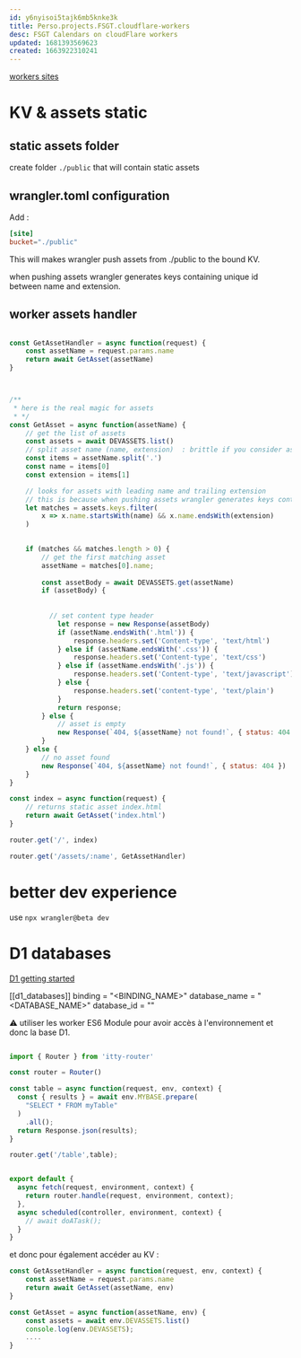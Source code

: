 ```yaml
---
id: y6nyisoi5tajk6mb5knke3k
title: Perso.projects.FSGT.cloudflare-workers
desc: FSGT Calendars on cloudFlare workers 
updated: 1681393569623
created: 1663922310241
---
```



[workers sites](https://developers.cloudflare.com/workers/platform/sites/start-from-worker)

# KV & assets static

## static assets folder

create folder `./public` that will contain static assets

## wrangler.toml configuration

Add :

```toml
[site]
bucket="./public"
```
This will makes wrangler push assets from ./public to the bound KV.

when pushing assets wrangler generates keys containing unique id between name and extension.


## worker assets handler

```javascript

const GetAssetHandler = async function(request) {
    const assetName = request.params.name
    return await GetAsset(assetName)
}



/**
 * here is the real magic for assets
 * */
const GetAsset = async function(assetName) {
    // get the list of assets
    const assets = await DEVASSETS.list()    
    // split asset name (name, extension)  : brittle if you consider assets with many dots.   
    const items = assetName.split('.')
    const name = items[0]
    const extension = items[1]

    // looks for assets with leading name and trailing extension 
    // this is because when pushing assets wrangler generates keys containing unique ids between name and extension    
    let matches = assets.keys.filter(
        x => x.name.startsWith(name) && x.name.endsWith(extension)
    )
    

    if (matches && matches.length > 0) {
        // get the first matching asset
        assetName = matches[0].name;
        
        const assetBody = await DEVASSETS.get(assetName)
        if (assetBody) {
          
          
          // set content type header 
            let response = new Response(assetBody)
            if (assetName.endsWith('.html')) {        
                response.headers.set('Content-type', 'text/html')
            } else if (assetName.endsWith('.css')) {
                response.headers.set('Content-type', 'text/css')                
            } else if (assetName.endsWith('.js')) {
                response.headers.set('Content-type', 'text/javascript')
            } else {
                response.headers.set('content-type', 'text/plain')
            }
            return response;
        } else {
            // asset is empty
            new Response(`404, ${assetName} not found!`, { status: 404 })
        }
    } else {
        // no asset found
        new Response(`404, ${assetName} not found!`, { status: 404 })
    }
}

const index = async function(request) {
    // returns static asset index.html
    return await GetAsset('index.html')
}

router.get('/', index)

router.get('/assets/:name', GetAssetHandler)
```



# better dev experience

use `npx wrangler@beta dev ` 

# D1 databases

[D1 getting started](https://developers.cloudflare.com/d1/get-started/)




[[d1_databases]]
binding = "<BINDING_NAME>"
database_name = "<DATABASE_NAME>"
database_id = "<UUID>"

⚠️ utiliser les worker ES6 Module
pour avoir accès à l'environnement et donc la base D1.

```javascript

import { Router } from 'itty-router'

const router = Router()

const table = async function(request, env, context) {
  const { results } = await env.MYBASE.prepare(
    "SELECT * FROM myTable"
  )    
    .all();
  return Response.json(results);
}

router.get('/table',table);


export default {
  async fetch(request, environment, context) {
    return router.handle(request, environment, context);
  },
  async scheduled(controller, environment, context) {
    // await doATask();
  }
}

```

et donc pour également accéder au KV : 

```javascript
const GetAssetHandler = async function(request, env, context) {
    const assetName = request.params.name
    return await GetAsset(assetName, env)
}

const GetAsset = async function(assetName, env) {  
    const assets = await env.DEVASSETS.list()    
    console.log(env.DEVASSETS);
    ....
}
```
